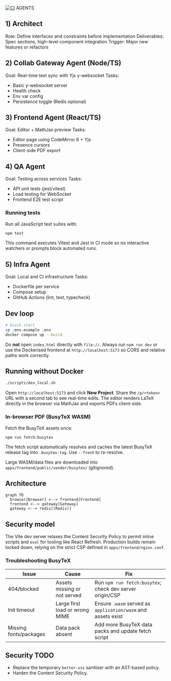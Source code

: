 [![CI](https://github.com/ikanher/collatex/actions/workflows/ci.yaml/badge.svg)](https://github.com/ikanher/collatex/actions/workflows/ci.yaml)
AGENTS

## 1) Architect
Role: Define interfaces and constraints before implementation
Deliverables: Spec sections, high-level component integration
Trigger: Major new features or refactors

## 2) Collab Gateway Agent (Node/TS)
Goal: Real-time text sync with Yjs y-websocket
Tasks:
- Basic y-websocket server
- Health check
- Env var config
- Persistence toggle (Redis optional)

## 3) Frontend Agent (React/TS)
Goal: Editor + MathJax preview
Tasks:
- Editor page using CodeMirror 6 + Yjs
- Presence cursors
- Client-side PDF export

## 4) QA Agent
Goal: Testing across services
Tasks:
- API unit tests (jest/vitest)
- Load testing for WebSocket
- Frontend E2E test script

### Running tests

Run all JavaScript test suites with:

```bash
npm test
```

This command executes Vitest and Jest in CI mode so no interactive watchers or prompts block automated runs.

## 5) Infra Agent
Goal: Local and CI infrastructure
Tasks:
- Dockerfile per service
- Compose setup
- GitHub Actions (lint, test, typecheck)

## Dev loop
```bash
# Quick start
cp .env.example .env
docker compose up --build
```
Do **not** open `index.html` directly with `file://`. Always run `npm run dev` or
use the Dockerised frontend at `http://localhost:5173` so CORS and relative paths
work correctly.

## Running without Docker
```bash
./scripts/dev_local.sh
```
Open `http://localhost:5173` and click **New Project**. Share the `/p/<token>`
URL with a second tab to see real-time edits. The editor renders LaTeX directly
in the browser via MathJax and exports PDFs client-side.

### In-browser PDF (BusyTeX WASM)

Fetch the BusyTeX assets once:

```
npm run fetch:busytex
```

The fetch script automatically resolves and caches the latest BusyTeX release tag
into `.busytex-tag`. Use `--fresh` to re-resolve.

Large WASM/data files are downloaded into `apps/frontend/public/vendor/busytex/`
(gitignored).

## Architecture
```mermaid
graph TD
  browser[Browser] <--> frontend[Frontend]
  frontend <--> gateway[Gateway]
  gateway <--> redis[(Redis)]
```

## Security model
The Vite dev server relaxes the Content Security Policy to permit inline scripts and `eval` for tooling like React Refresh. Production builds remain locked down, relying on the strict CSP defined in `apps/frontend/nginx.conf`.

### Troubleshooting BusyTeX

| Issue | Cause | Fix |
|-------|-------|-----|
| 404/blocked | Assets missing or not served | Run `npm run fetch:busytex`; check dev server origin/CSP |
| Init timeout | Large first load or wrong MIME | Ensure `.wasm` served as `application/wasm` and assets exist |
| Missing fonts/packages | Data pack absent | Add more BusyTeX data packs and update fetch script |

## Security TODO
- Replace the temporary `better-xss` sanitiser with an AST-based policy.
- Harden the Content Security Policy.
